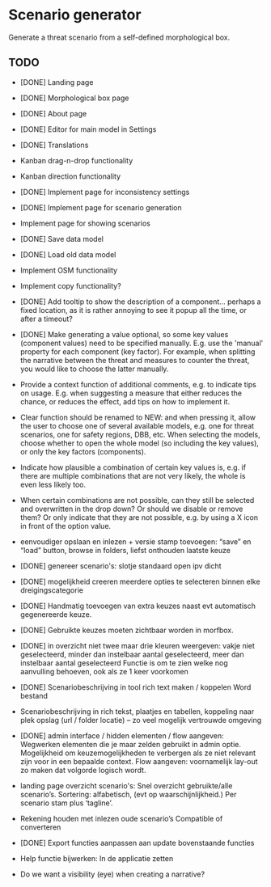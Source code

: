 # Scenario generator

Generate a threat scenario from a self-defined morphological box.

## TODO

- [DONE] Landing page
- [DONE] Morphological box page
- [DONE] About page
- [DONE] Editor for main model in Settings
- [DONE] Translations
- Kanban drag-n-drop functionality
- Kanban direction functionality
- [DONE] Implement page for inconsistency settings
- [DONE] Implement page for scenario generation
- Implement page for showing scenarios
- [DONE] Save data model
- [DONE] Load old data model
- Implement OSM functionality
- Implement copy functionality?
- [DONE] Add tooltip to show the description of a component... perhaps a fixed location, as it is rather annoying to see it popup all the time, or after a timeout?
- [DONE] Make generating a value optional, so some key values (component values) need to be specified manually. E.g. use the 'manual' property for each component (key factor). For example, when splitting the narrative between the threat and measures to counter the threat, you would like to choose the latter manually.
- Provide a context function of additional comments, e.g. to indicate tips on usage. E.g. when suggesting a measure that either reduces the chance, or reduces the effect, add tips on how to implement it.
- Clear function should be renamed to NEW: and when pressing it, allow the user to choose one of several available models, e.g. one for threat scenarios, one for safety regions, DBB, etc. When selecting the models, choose whether to open the whole model (so including the key values), or only the key factors (components).
- Indicate how plausible a combination of certain key values is, e.g. if there are multiple combinations that are not very likely, the whole is even less likely too.
- When certain combinations are not possible, can they still be selected and overwritten in the drop down? Or should we disable or remove them? Or only indicate that they are not possible, e.g. by using a X icon in front of the option value.

- eenvoudiger opslaan en inlezen + versie stamp toevoegen: “save” en “load” button, browse in folders, liefst onthouden laatste keuze
- [DONE] genereer scenario's: slotje standaard open ipv dicht
- [DONE] mogelijkheid creeren meerdere opties te selecteren binnen elke dreigingscategorie
- [DONE] Handmatig toevoegen van extra keuzes naast evt automatisch gegenereerde keuze.
- [DONE] Gebruikte keuzes moeten zichtbaar worden in morfbox.
- [DONE] in overzicht niet twee maar drie kleuren weergeven: vakje niet geselecteerd, minder dan instelbaar aantal geselecteerd, meer dan instelbaar aantal geselecteerd	Functie is om te zien welke nog aanvulling behoeven, ook als ze 1 keer voorkomen
- [DONE] Scenariobeschrijving in tool rich text maken / koppelen Word bestand
- Scenariobeschrijving in rich tekst, plaatjes en tabellen, koppeling naar plek opslag (url / folder locatie) – zo veel mogelijk vertrouwde omgeving
- [DONE] admin interface / hidden elementen / flow aangeven: Wegwerken elementen die je maar zelden gebruikt in admin optie. Mogelijkheid om keuzemogelijkheden te verbergen als ze niet relevant zijn voor in een bepaalde context. Flow aangeven: voornamelijk lay-out zo maken dat volgorde logisch wordt.
- landing page overzicht scenario's: Snel overzicht gebruikte/alle scenario’s. Sortering: alfabetisch, (evt op waarschijnlijkheid.) Per scenario stam plus ‘tagline’.
- Rekening houden met inlezen oude scenario’s	Compatible of converteren
- [DONE] Export functies aanpassen aan update bovenstaande functies
- Help functie bijwerken: In de applicatie zetten
- Do we want a visibility (eye) when creating a narrative?
